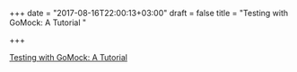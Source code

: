 +++
date = "2017-08-16T22:00:13+03:00"
draft = false
title = "Testing with GoMock: A Tutorial  "

+++

<p><a href="https://blog.codecentric.de/en/2017/08/gomock-tutorial/">Testing with GoMock: A Tutorial  </a></p>

